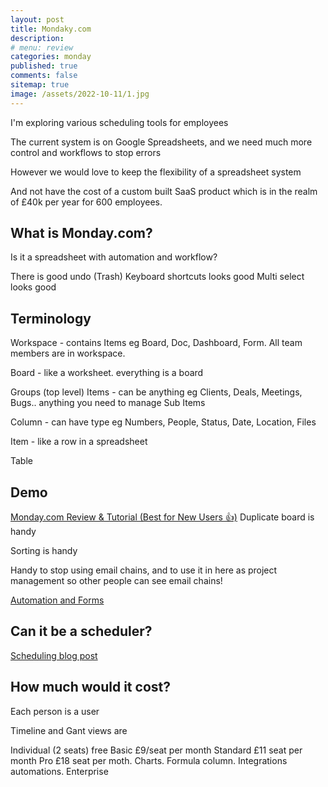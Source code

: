 ```yaml
---
layout: post
title: Mondaky.com
description: 
# menu: review
categories: monday
published: true 
comments: false     
sitemap: true
image: /assets/2022-10-11/1.jpg
---
```


<!-- [![alt text](/assets/2021-10-22/email-cover.jpg "email"){:width="800px"}](/assets/2021-10-22/email-cover.jpg) -->
<!-- [![alt text](/assets/2021-10-22/email-cover.jpg "Thanks to Solen Feyissa on unsplash - https://unsplash.com/@solenfeyissa")](https://unsplash.com/@solenfeyissa) -->


<!-- [![alt text](/assets/2021-12-21/desk.jpg "email")](/assets/2021-12-21/desk.jpg) -->

<!-- [![alt text](/assets/2022-09-15/fire-map.jpg "email")](/assets/2022-09-15/fire-map.jpg) -->

<!-- [![alt text](/assets/2022-09-15/cookie.jpg "email")](/assets/2022-09-15/cookie.jpg) -->

I'm exploring various scheduling tools for employees

The current system is on Google Spreadsheets, and we need much more control and workflows to stop errors

However we would love to keep the flexibility of a spreadsheet system

And not have the cost of a custom built SaaS product which is in the realm of £40k per year for 600 employees.


## What is Monday.com?
Is it a spreadsheet with automation and workflow?



There is good undo (Trash)
Keyboard shortcuts looks good
Multi select looks good

## Terminology

Workspace - contains Items eg Board, Doc, Dashboard, Form. All team members are in workspace.

Board - like a worksheet. everything is a board

Groups (top level)
Items - can be anything eg Clients, Deals, Meetings, Bugs.. anything you need to manage
Sub Items


Column - can have type eg Numbers, People, Status, Date, Location, Files

Item - like a row in a spreadsheet

Table

## Demo

[Monday.com Review & Tutorial (Best for New Users 👍)](https://www.youtube.com/watch?v=GKAVqB5n4ko)
Duplicate board is handy

Sorting is handy


Handy to stop using email chains, and to use it in here as project management
so other people can see email chains!


[Automation and Forms](https://www.youtube.com/watch?v=NX8SlMz89SY)

## Can it be a scheduler?

[Scheduling blog post](https://support.monday.com/hc/en-us/articles/360018531120-monday-com-for-Scheduling)


## How much would it cost?

Each person is a user

Timeline and Gant views are 

Individual (2 seats) free
Basic £9/seat per month
Standard £11 seat per month
Pro £18 seat per moth. Charts. Formula column. Integrations automations.
Enterprise
